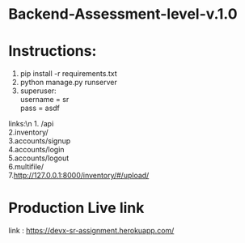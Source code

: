 # Backend-Assessment-level-v.1.0

Instructions:
======================
1. pip install -r requirements.txt  <br>
2. python manage.py runserver <br>
3. superuser: <br>
   username = sr <br>
   pass = asdf <br>
   
links:\n 1. /api<br>
       2.inventory/ <br>
       3.accounts/signup <br>
       4.accounts/login <br>
       5.accounts/logout <br>
       6.multifile/ <br>
       7.http://127.0.0.1:8000/inventory/#/upload/ <br>
        


Production Live link
====================
link : https://devx-sr-assignment.herokuapp.com/ <br>
